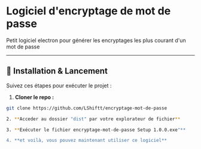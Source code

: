 # Logiciel d'encryptage de mot de passe

Petit logiciel electron pour générer les encryptages les plus courant d'un mot de passe

---

## 🚀 Installation & Lancement

Suivez ces étapes pour exécuter le projet :

1. **Cloner le repo :**  
```bash
git clone https://github.com/LShiftt/encryptage-mot-de-passe

2. **Acceder au dossier "dist" par votre explorateur de fichier**

3. **Exécuter le fichier encryptage-mot-de-passe Setup 1.0.0.exe"**

4. **et voilà, vous pouvez maintenant utiliser ce logiciel** 
